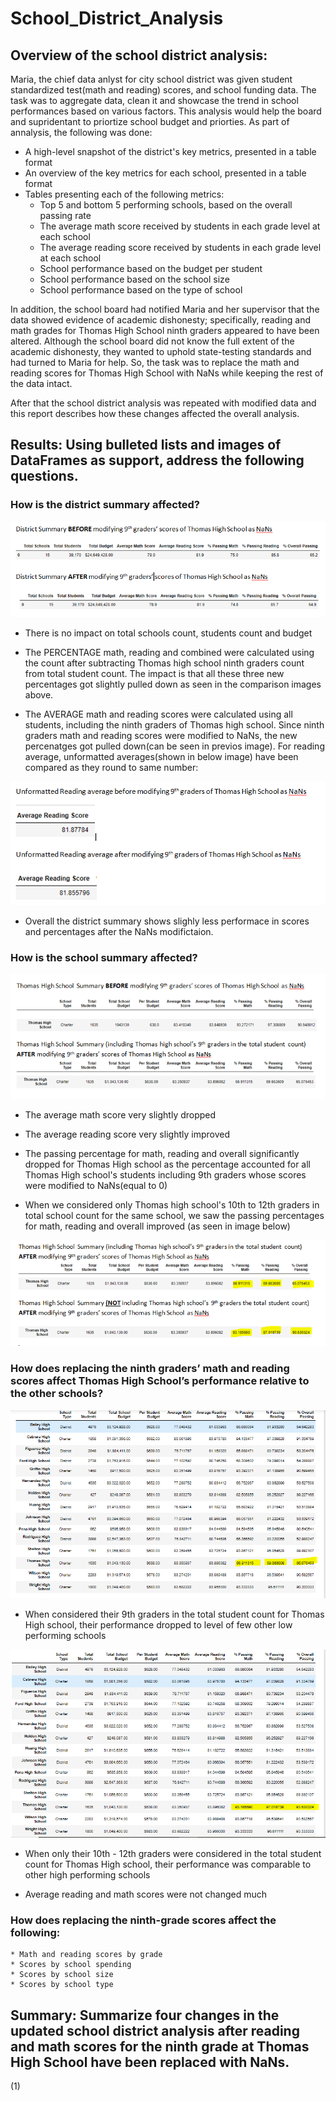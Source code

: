 # School_District_Analysis

## Overview of the school district analysis:
Maria, the chief data anlyst for city school district was given student standardized test(math and reading) scores, and school funding data. The task was to aggregate data, clean it and showcase the trend in school performances based on various factors. This analysis would help the board and supridentant to priortize school budget and priorties. As part of annalysis, the following was done:

* A high-level snapshot of the district's key metrics, presented in a table format
* An overview of the key metrics for each school, presented in a table format
* Tables presenting each of the following metrics:
    *   Top 5 and bottom 5 performing schools, based on the overall passing rate
    *   The average math score received by students in each grade level at each school
    *   The average reading score received by students in each grade level at each school
    *   School performance based on the budget per student
    *   School performance based on the school size 
    *   School performance based on the type of school

In addition, the school board had notified Maria and her supervisor that the data showed evidence of academic dishonesty; specifically, reading and math grades for Thomas High School ninth graders appeared to have been altered. Although the school board did not know the full extent of the academic dishonesty, they wanted to uphold state-testing standards and had turned to Maria for help. So, the task was to replace the math and reading scores for Thomas High School with NaNs while keeping the rest of the data intact. 

After that the school district analysis was repeated with modified data and this report describes how these changes affected the overall analysis.


## Results: Using bulleted lists and images of DataFrames as support, address the following questions.

### How is the district summary affected?

![dist_summary_before_after](https://github.com/Meghajain84/School_District_Analysis/blob/main/Resources/dist_summary_before_after.PNG)
    
* There is no impact on total schools count, students count and budget
        
* The PERCENTAGE math, reading and combined were calculated using the count after subtracting Thomas high school ninth graders count from total student count. The impact is that all these three new percentages got slightly pulled down as seen in the comparison images above.

* The AVERAGE math and reading scores were calculated using all students, including the ninth graders of Thomas high school. Since ninth graders math and reading scores were modified to NaNs, the new percenatges got pulled down(can be seen in previos image). For reading average, unformatted averages(shown in below image) have been compared as they round to same number: 

![dist_summary_unformat](https://github.com/Meghajain84/School_District_Analysis/blob/main/Resources/dist_summary_unformat.PNG)

* Overall the district summary shows slighly less performace in scores and percentages after the NaNs modifictaion.

    
### How is the school summary affected?

![school_summary_inc_ninth](https://github.com/Meghajain84/School_District_Analysis/blob/main/Resources/school_summary_inc_ninth.PNG)
    
* The average math score very slightly dropped

* The average reading score very slightly improved

* The passing percentage for math, reading and overall significantly dropped for Thomas High school as the percentage accounted for all Thomas High school's students including 9th graders whose scores were modified to NaNs(equal to 0) 

* When we considered only Thomas high school's 10th to 12th graders in total school count for the same school, we saw the passing percentages for math, reading and overall improved (as seen in image below)

![ninth_graders_in_not_school_sum](https://github.com/Meghajain84/School_District_Analysis/blob/main/Resources/ninth_graders_in_not_school_sum.PNG)
    
        
### How does replacing the ninth graders’ math and reading scores affect Thomas High School’s performance relative to the other schools?

![school_sum_inc_ninth](https://github.com/Meghajain84/School_District_Analysis/blob/main/Resources/school_sum_inc_ninth.PNG)

* When considered their 9th graders in the total student count for Thomas High school, their performance dropped to level of few other low performing schools

![school_sum_NOT_inc_ninth](https://github.com/Meghajain84/School_District_Analysis/blob/main/Resources/school_sum_NOT_inc_ninth.PNG)

* When only their 10th - 12th graders were considered in the total student count for Thomas High school, their performance was comparable to other high performing schools

* Average reading and math scores were not changed much 

### How does replacing the ninth-grade scores affect the following:
    * Math and reading scores by grade
    * Scores by school spending
    * Scores by school size
    * Scores by school type


## Summary: Summarize four changes in the updated school district analysis after reading and math scores for the ninth grade at Thomas High School have been replaced with NaNs.

(1) 